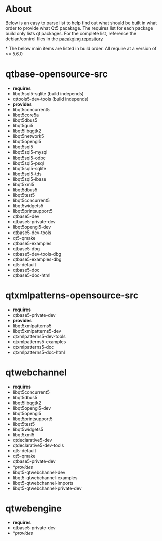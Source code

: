 # About

Below is an easy to parse list to help find out what should be built in what order to provide what Qt5 pacakage. The requires list for each package build only lists qt packages. For the complete list, reference the debian/control files in the [pacakging repository](https://github.com/ProfessorKaos64/LibreGeek-Packaging/)

\* The below main items are listed in build order. All require at a version of >= 5.6.0

# qtbase-opensource-src
 - **requires**
  - libqt5sql5-sqlite (build independs)
  - qttools5-dev-tools (build independs)
 - **provides**
  - libqt5concurrent5
  - libqt5core5a
  - libqt5dbus5
  - libqt5gui5
  - libqt5libqgtk2
  - libqt5network5
  - libqt5opengl5
  - libqt5sql5
  - libqt5sql5-mysql
  - libqt5sql5-odbc
  - libqt5sql5-psql
  - libqt5sql5-sqlite
  - libqt5sql5-tds
  - libqt5sql5-ibase
  - libqt5xml5
  - libqt5dbus5
  - libqt5test5
  - libqt5concurrent5
  - libqt5widgets5
  - libqt5printsupport5
  - qtbase5-dev
  - qtbase5-private-dev
  - libqt5opengl5-dev
  - qtbase5-dev-tools
  - qt5-qmake
  - qtbase5-examples
  - qtbase5-dbg
  - qtbase5-dev-tools-dbg
  - qtbase5-examples-dbg
  - qt5-default
  - qtbase5-doc
  - qtbase5-doc-html

# qtxmlpatterns-opensource-src
 - **requires**
  - qtbase5-private-dev
 - **provides**
  - libqt5xmlpatterns5
  - libqt5xmlpatterns5-dev
  - qtxmlpatterns5-dev-tools
  - qtxmlpatterns5-examples
  - qtxmlpatterns5-doc
  - qtxmlpatterns5-doc-html

# qtwebchannel
 - **requires**
  - libqt5concurrent5 
  - libqt5dbus5 
  - libqt5libqgtk2
  - libqt5opengl5-dev
  - libqt5opengl5
  - libqt5printsupport5
  - libqt5test5
  - libqt5widgets5
  - libqt5xml5
  - qtdeclarative5-dev
  - qtdeclarative5-dev-tools
  - qt5-default
  - qt5-qmake
  - qtbase5-private-dev
 - **provides*
  - libqt5-qtwebchannel-dev
  - libqt5-qtwebchannel-examples
  - libqt5-qtwebchannel-imports
  - libqt5-qtwebchannel-private-dev

# qtwebengine
 - **requires**
  - qtbase5-private-dev
 - **provides*
